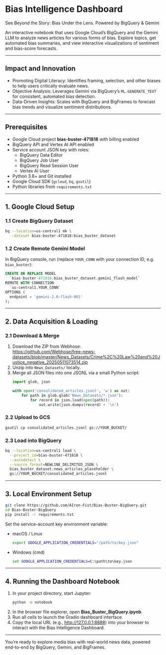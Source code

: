 # Bias Intelligence Dashboard  
See Beyond the Story: Bias Under the Lens. Powered by BigQuery & Gemini

An interactive notebook that uses Google Cloud’s BigQuery and the Gemini LLM to analyze news articles for various forms of bias. Explore topics, get automated bias summaries, and view interactive visualizations of sentiment and bias-score forecasts.

---

## Impact and Innovation

- Promoting Digital Literacy: Identifies framing, selection, and other biases to help users critically evaluate news.  
- Objective Analysis: Leverages Gemini via BigQuery’s `ML.GENERATE_TEXT` for consistent, automated bias detection.  
- Data-Driven Insights: Scales with BigQuery and BigFrames to forecast bias trends and visualize sentiment distributions.  

---

## Prerequisites

- Google Cloud project **bias-buster-471818** with billing enabled  
- BigQuery API and Vertex AI API enabled  
- Service account JSON key with roles:  
  - BigQuery Data Editor  
  - BigQuery Job User  
  - BigQuery Read Session User  
  - Vertex AI User  
- Python 3.8+ and Git installed  
- Google Cloud SDK (`gcloud`, `bq`, `gsutil`)  
- Python libraries from `requirements.txt`  

---

## 1. Google Cloud Setup

### 1.1 Create BigQuery Dataset  
```bash
bq --location=us-central1 mk \
  --dataset bias-buster-471818:bias_buster_dataset
```

### 1.2 Create Remote Gemini Model  
In BigQuery console, run (replace `YOUR_CONN` with your connection ID, e.g. `bias_buster`):  
```sql
CREATE OR REPLACE MODEL
  `bias-buster-471818.bias_buster_dataset.gemini_flash_model`
REMOTE WITH CONNECTION
  `us-central1.YOUR_CONN`
OPTIONS (
  endpoint = 'gemini-2.0-flash-001'
);
```

---

## 2. Data Acquisition & Loading

### 2.1 Download & Merge  
1. Download the ZIP from Webhose:  
   https://github.com/Webhose/free-news-datasets/blob/master/News_Datasets/Crime%2C%20Law%20and%20Justice_negative_20250511073514.zip  
2. Unzip into `News_Datasets/` locally.  
3. Merge all JSON files into one JSONL via a small Python script:  
   ```python
   import glob, json

   with open('consolidated_articles.jsonl', 'w') as out:
       for path in glob.glob('News_Datasets/*.json'):
           for record in json.load(open(path)):
               out.write(json.dumps(record) + '\n')
   ```

### 2.2 Upload to GCS  
```bash
gsutil cp consolidated_articles.jsonl gs://YOUR_BUCKET/
```

### 2.3 Load into BigQuery  
```bash
bq --location=us-central1 load \
  --project_id=bias-buster-471818 \
  --autodetect \
  --source_format=NEWLINE_DELIMITED_JSON \
  bias_buster_dataset.news_articles_placeholder \
  gs://YOUR_BUCKET/consolidated_articles.jsonl
```

---

## 3. Local Environment Setup

```bash
git clone https://github.com/AIron-Fist/Bias-Buster-BigQuery.git
cd Bias-Buster-BigQuery
pip install -r requirements.txt
```

Set the service-account key environment variable:

- macOS / Linux  
  ```bash
  export GOOGLE_APPLICATION_CREDENTIALS="/path/to/key.json"
  ```
- Windows (cmd)  
  ```cmd
  set GOOGLE_APPLICATION_CREDENTIALS=C:\path\to\key.json
  ```

---

## 4. Running the Dashboard Notebook

1. In your project directory, start Jupyter:  
   ```bash
   python -m notebook
   ```
2. In the browser file explorer, open **Bias_Buster_BigQuery.ipynb**.  
3. Run all cells to launch the Gradio dashboard interface.  
4. Copy the local URL (e.g., http://127.0.0.1:8888) into your browser to interact with the Bias Intelligence Dashboard.

---

You’re ready to explore media bias with real-world news data, powered end-to-end by BigQuery, Gemini, and BigFrames.

